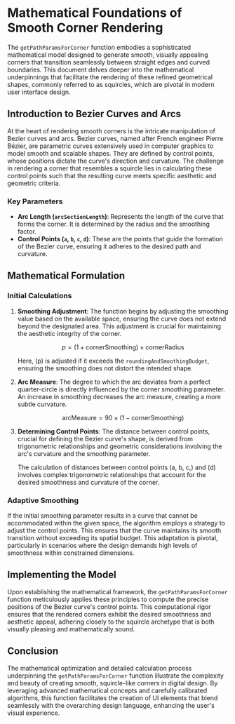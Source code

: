 # Mathematical Foundations of Smooth Corner Rendering

The `getPathParamsForCorner` function embodies a sophisticated mathematical model designed to generate smooth, visually appealing corners that transition seamlessly between straight edges and curved boundaries. This document delves deeper into the mathematical underpinnings that facilitate the rendering of these refined geometrical shapes, commonly referred to as squircles, which are pivotal in modern user interface design.

## Introduction to Bezier Curves and Arcs

At the heart of rendering smooth corners is the intricate manipulation of Bezier curves and arcs. Bezier curves, named after French engineer Pierre Bézier, are parametric curves extensively used in computer graphics to model smooth and scalable shapes. They are defined by control points, whose positions dictate the curve's direction and curvature. The challenge in rendering a corner that resembles a squircle lies in calculating these control points such that the resulting curve meets specific aesthetic and geometric criteria.

### Key Parameters

- **Arc Length (`arcSectionLength`)**: Represents the length of the curve that forms the corner. It is determined by the radius and the smoothing factor.
- **Control Points (`a`, `b`, `c`, `d`)**: These are the points that guide the formation of the Bezier curve, ensuring it adheres to the desired path and curvature.

## Mathematical Formulation

### Initial Calculations

1. **Smoothing Adjustment**: The function begins by adjusting the smoothing value based on the available space, ensuring the curve does not extend beyond the designated area. This adjustment is crucial for maintaining the aesthetic integrity of the corner.

   $$p = (1 + \text{cornerSmoothing}) \times \text{cornerRadius}$$

   Here, \(p\) is adjusted if it exceeds the `roundingAndSmoothingBudget`, ensuring the smoothing does not distort the intended shape.

2. **Arc Measure**: The degree to which the arc deviates from a perfect quarter-circle is directly influenced by the corner smoothing parameter. An increase in smoothing decreases the arc measure, creating a more subtle curvature.

   $$\text{arcMeasure} = 90 \times (1 - \text{cornerSmoothing})$$

3. **Determining Control Points**: The distance between control points, crucial for defining the Bezier curve's shape, is derived from trigonometric relationships and geometric considerations involving the arc's curvature and the smoothing parameter.

   The calculation of distances between control points \(a, b, c,\) and \(d\) involves complex trigonometric relationships that account for the desired smoothness and curvature of the corner.

### Adaptive Smoothing

If the initial smoothing parameter results in a curve that cannot be accommodated within the given space, the algorithm employs a strategy to adjust the control points. This ensures that the curve maintains its smooth transition without exceeding its spatial budget. This adaptation is pivotal, particularly in scenarios where the design demands high levels of smoothness within constrained dimensions.

## Implementing the Model

Upon establishing the mathematical framework, the `getPathParamsForCorner` function meticulously applies these principles to compute the precise positions of the Bezier curve's control points. This computational rigor ensures that the rendered corners exhibit the desired smoothness and aesthetic appeal, adhering closely to the squircle archetype that is both visually pleasing and mathematically sound.

## Conclusion

The mathematical optimization and detailed calculation process underpinning the `getPathParamsForCorner` function illustrate the complexity and beauty of creating smooth, squircle-like corners in digital design. By leveraging advanced mathematical concepts and carefully calibrated algorithms, this function facilitates the creation of UI elements that blend seamlessly with the overarching design language, enhancing the user's visual experience.
